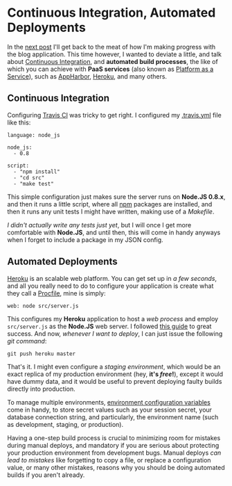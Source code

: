 # Continuous Integration, Automated Deployments #

In the [next post](/2013/01/18/asset-management-in-node "Asset management in Node") I'll get back to the meat of how I'm making progress with the blog application. This time however, I wanted to deviate a little, and talk about [Continuous Integration](https://travis-ci.org/ "Travis CI"), and **automated build processes**, the like of which you can achieve with **PaaS services** (also known as [Platform as a Service](http://en.wikipedia.org/wiki/Platform_as_a_service)), such as [AppHarbor](https://appharbor.com/ ".NET Cloud PaaS"), [Heroku](http://www.heroku.com/ "Cloud Application Platform"), and many others.

## Continuous Integration ##

Configuring [Travis CI](https://travis-ci.org/bevacqua/NBrut "NBrut build status on Travis CI") was tricky to get right. I configured my [.travis.yml](http://about.travis-ci.org/docs/user/build-configuration/ "Configuring your Travis CI build") file like this:

	language: node_js

	node_js:
	  - 0.8

	script:
	  - "npm install"
	  - "cd src"
	  - "make test"

This simple configuration just makes sure the server runs on **Node.JS 0.8.x**, and then it runs a little script, where all [npm](https://npmjs.org/ "Node Packaged Modules") packages are installed, and then it runs any unit tests I might have written, making use of a _Makefile_.

_I didn't actually write any tests just yet_, but I will once I get more comfortable with **Node.JS**, and until then, this will come in handy anyways when I forget to include a package in my JSON config.

## Automated Deployments ##

[Heroku](http://www.heroku.com/ "Heroku Cloud Application Platform") is an scalable web platform. You can get set up in _a few seconds_, and all you really need to do to configure your application is create what they call a [Procfile](https://devcenter.heroku.com/articles/procfile "Heroku Documentation"), mine is simply:

    web: node src/server.js
	
This configures my **Heroku** application to host a _web process_ and employ `src/server.js` as the **Node.JS** web server. I followed [this guide](https://devcenter.heroku.com/articles/nodejs "Getting Started with Node.JS on Heroku") to great success. And now, _whenever I want to deploy_, I can just issue the following _git command_:

    git push heroku master
	
That's it. I might even configure a _staging environment_, which would be an exact replica of my production environment (hey, **it's _free_!**), except it would have dummy data, and it would be useful to prevent deploying faulty builds directly into production.

To manage multiple environments, [environment configuration variables](https://devcenter.heroku.com/articles/config-vars "Heroku Configuration") come in handy, to store secret values such as your session secret, your database connection string, and particularly, the environment name (such as development, staging, or production).

Having a one-step build process is crucial to minimizing room for mistakes during manual deploys, and mandatory if you are serious about protecting your production environment from development bugs. Manual deploys _can lead to mistakes_ like forgetting to copy a file, or replace a configuration value, or many other mistakes, reasons why you should be doing automated builds if you aren't already.